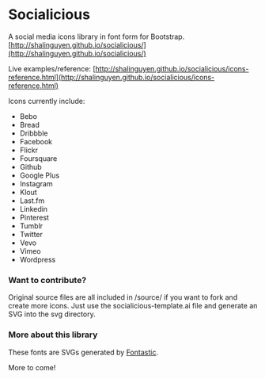 Socialicious
============

A social media icons library in font form for Bootstrap. [http://shalinguyen.github.io/socialicious/](http://shalinguyen.github.io/socialicious/)


Live examples/reference: [http://shalinguyen.github.io/socialicious/icons-reference.html](http://shalinguyen.github.io/socialicious/icons-reference.html)

Icons currently include:
- Bebo
- Bread
- Dribbble
- Facebook
- Flickr
- Foursquare
- Github
- Google Plus 
- Instagram
- Klout
- Last.fm
- Linkedin
- Pinterest
- Tumblr
- Twitter
- Vevo
- Vimeo
- Wordpress

### Want to contribute?

Original source files are all included in /source/ if you want to fork and create more icons. Just use the socialicious-template.ai file and generate an SVG into the svg directory.

### More about this library

These fonts are SVGs generated by [Fontastic](http://fontastic.me/).

More to come!